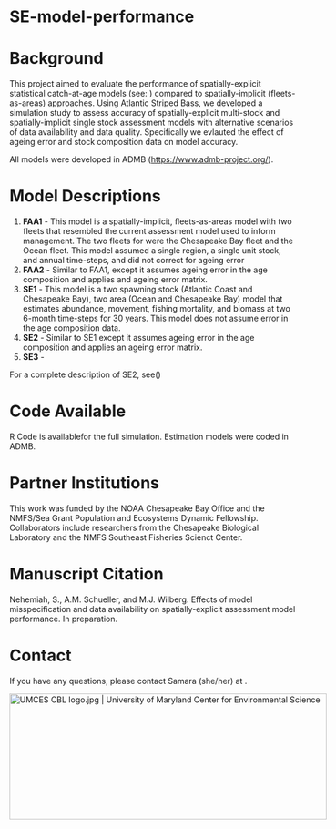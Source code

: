 # SE-model-performance

# Background
This project aimed to evaluate the performance of spatially-explicit statistical catch-at-age models (see: ) compared to spatially-implicit (fleets-as-areas) approaches. Using Atlantic Striped Bass, we developed a simulation study to assess accuracy of spatially-explicit multi-stock and spatially-implicit single stock assessment models with alternative scenarios of data availability and data quality. Specifically we evlauted the effect of ageing error and stock composition data on model accuracy.

 All models were developed in ADMB (https://www.admb-project.org/). 

# Model Descriptions
1. **FAA1** - This model is a spatially-implicit, fleets-as-areas model with two fleets that resembled the current assessment model used to inform management. The two fleets for were the Chesapeake Bay fleet and the Ocean fleet. This model assumed a single region, a single unit stock, and annual time-steps, and did not correct for ageing error
2. **FAA2** - Similar to FAA1, except it assumes ageing error in the age composition and applies and ageing error matrix. 
3. **SE1** - This model is a two spawning stock (Atlantic Coast and Chesapeake Bay), two area (Ocean and Chesapeake Bay) model that estimates abundance, movement, fishing mortality, and biomass at two 6-month time-steps for 30 years. This model does not assume error in the age composition data.  
4. **SE2** - Similar to SE1 except it assumes ageing error in the age composition and applies an ageing error matrix.  
5. **SE3** -

For a complete description of SE2, see()

# Code Available
R Code is availablefor the full simulation. Estimation models were coded in ADMB. 

# Partner Institutions
This work was funded by the NOAA Chesapeake Bay Office and the NMFS/Sea Grant Population and Ecosystems Dynamic Fellowship. Collaborators include researchers from the Chesapeake Biological Laboratory and the NMFS Southeast Fisheries Scienct Center.

# Manuscript Citation
Nehemiah, S., A.M. Schueller, and M.J. Wilberg. Effects of model misspecification and data availability on spatially-explicit assessment model performance. In preparation.

# Contact
If you have any questions, please contact Samara (she/her) at . 

<img src="https://www.umces.edu/sites/default/files/UMCES-CBL-logo.jpg" jsaction="" class="sFlh5c pT0Scc iPVvYb" style="max-width: 600px; height: 221px; margin: 0px; width: 557px;" alt="UMCES CBL logo.jpg | University of Maryland Center for Environmental Science" jsname="kn3ccd" aria-hidden="false">
